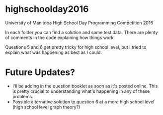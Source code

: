 # highschoolday2016
University of Manitoba High School Day Programming Competition 2016

In each folder you can find a solution and some test data.
There are plenty of comments in the code explaining how things work.

Questions 5 and 6 get pretty tricky for high school level, but I tried to explain what was happening as best as I could.

# Future Updates?

- I'll be adding in the question booklet as soon as it's posted online. This is pretty crucial to understanding what's happening in any of these problems.
- Possible alternative solution to question 6 at a more high school level (high school level graph theory?)